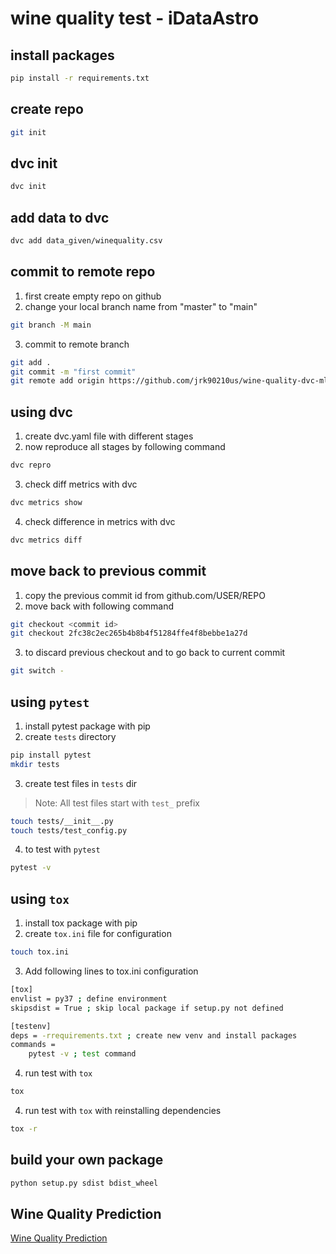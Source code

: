 # wine quality test - iDataAstro

## install packages
```bash
pip install -r requirements.txt
```

## create repo
```bash
git init
```

## dvc init
```bash
dvc init
```
## add data to dvc 
```bash
dvc add data_given/winequality.csv
```

## commit to remote repo
1. first create empty repo on github
2. change your local branch name from "master" to "main"
```bash
git branch -M main
```
3. commit to remote branch
```bash
git add .
git commit -m "first commit"
git remote add origin https://github.com/jrk90210us/wine-quality-dvc-mlflow-demo.git
```
## using dvc 
1. create dvc.yaml file with different stages
2. now reproduce all stages by following command
```bash
dvc repro
```
3. check diff metrics with dvc
```bash
dvc metrics show
```
4. check difference in metrics with dvc
```bash
dvc metrics diff
```

## move back to previous commit
1. copy the previous commit id from github.com/USER/REPO
2. move back with following command
```bash 
git checkout <commit id>
git checkout 2fc38c2ec265b4b8b4f51284ffe4f8bebbe1a27d
```
3. to discard previous checkout and to go back to current commit
```bash
git switch -
```

## using `pytest`
1. install pytest package with pip
2. create `tests` directory 
```bash
pip install pytest
mkdir tests
```
3. create test files in `tests` dir
> Note: All test files start with `test_` prefix
```bash
touch tests/__init__.py
touch tests/test_config.py
```
4. to test with `pytest`
```bash
pytest -v
```

## using `tox`
1. install tox package with pip
2. create `tox.ini` file for configuration
```bash
touch tox.ini
```
3. Add following lines to tox.ini configuration
```bash
[tox]
envlist = py37 ; define environment 
skipsdist = True ; skip local package if setup.py not defined

[testenv]
deps = -rrequirements.txt ; create new venv and install packages
commands =
    pytest -v ; test command
```
4. run test with `tox`
```bash
tox
```
4. run test with `tox` with reinstalling dependencies
```bash
tox -r
```

## build your own package
```bash
python setup.py sdist bdist_wheel
```

## Wine Quality Prediction
[Wine Quality Prediction](https://wine-quality-dvc-demo.herokuapp.com/)
